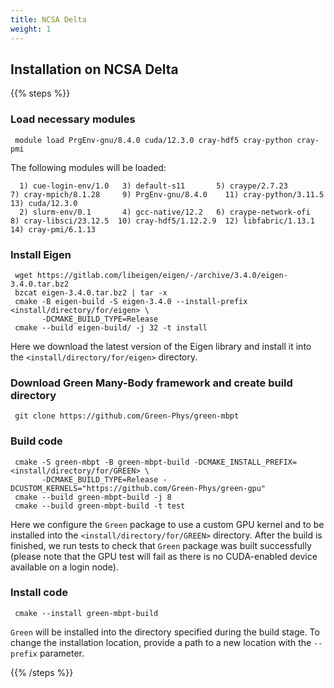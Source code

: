 ```yaml
---
title: NCSA Delta
weight: 1
---
```


## Installation on NCSA Delta

{{% steps %}}

### Load necessary modules

```ShellSession
 module load PrgEnv-gnu/8.4.0 cuda/12.3.0 cray-hdf5 cray-python cray-pmi
```

The following modules will be loaded:

```
  1) cue-login-env/1.0   3) default-s11       5) craype/2.7.23        7) cray-mpich/8.1.28     9) PrgEnv-gnu/8.4.0    11) cray-python/3.11.5  13) cuda/12.3.0
  2) slurm-env/0.1       4) gcc-native/12.2   6) craype-network-ofi   8) cray-libsci/23.12.5  10) cray-hdf5/1.12.2.9  12) libfabric/1.13.1    14) cray-pmi/6.1.13
```

### Install Eigen

```ShellSesion
 wget https://gitlab.com/libeigen/eigen/-/archive/3.4.0/eigen-3.4.0.tar.bz2
 bzcat eigen-3.4.0.tar.bz2 | tar -x
 cmake -B eigen-build -S eigen-3.4.0 --install-prefix <install/directory/for/eigen> \
       -DCMAKE_BUILD_TYPE=Release
 cmake --build eigen-build/ -j 32 -t install
```

Here we download the latest version of the Eigen library and install it into the `<install/directory/for/eigen>` directory.

### Download Green Many-Body framework and create build directory

```ShellSession
 git clone https://github.com/Green-Phys/green-mbpt
```
### Build code
```ShellSession
 cmake -S green-mbpt -B green-mbpt-build -DCMAKE_INSTALL_PREFIX=<install/directory/for/GREEN> \
       -DCMAKE_BUILD_TYPE=Release -DCUSTOM_KERNELS="https://github.com/Green-Phys/green-gpu"
 cmake --build green-mbpt-build -j 8
 cmake --build green-mbpt-build -t test
```

Here we configure the `Green` package to use a custom GPU kernel and to be installed into the `<install/directory/for/GREEN>` directory.
After the build is finished, we run tests to check that `Green` package was built successfully (please note that the GPU test will fail as there is no
CUDA-enabled device available on a login node).

### Install code

```ShellSession
 cmake --install green-mbpt-build
```

`Green` will be installed into the directory specified during the build stage. To change the installation location, provide a path to a new location with the `--prefix` parameter.

{{% /steps %}}